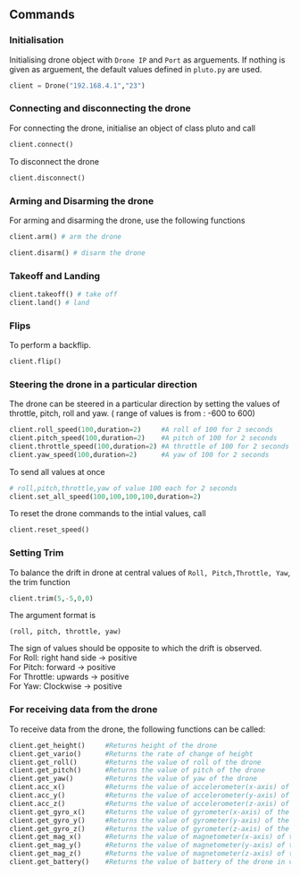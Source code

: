 ## Commands

### Initialisation
Initialising drone object with ```Drone IP``` and ```Port``` as arguements. If nothing is given as arguement, the default values defined in ```pluto.py``` are used.
```python
client = Drone("192.168.4.1","23")
```
### Connecting and disconnecting the drone
For connecting the drone, initialise an object of class pluto and call 
```python
client.connect()
```
To disconnect the drone
```python
client.disconnect()
```

### Arming and Disarming the drone
For arming and disarming the drone, use the following functions
```python
client.arm() # arm the drone
```
```python
client.disarm() # disarm the drone
```

### Takeoff and Landing
```python
client.takeoff() # take off
client.land() # land
```

### Flips
To perform a backflip. 
```python
client.flip()
```

### Steering the drone in a particular direction
The drone can be steered in a particular direction by setting the values of throttle, pitch, roll and yaw. ( range of values is from : -600 to 600)
```python
client.roll_speed(100,duration=2)     #A roll of 100 for 2 seconds
client.pitch_speed(100,duration=2)    #A pitch of 100 for 2 seconds
client.throttle_speed(100,duration=2) #A throttle of 100 for 2 seconds
client.yaw_speed(100,duration=2)      #A yaw of 100 for 2 seconds
```

To send all values at once 

```python
# roll,pitch,throttle,yaw of value 100 each for 2 seconds
client.set_all_speed(100,100,100,100,duration=2)

```
To reset the drone commands to the intial values, call
```python
client.reset_speed()
```

### Setting Trim
To balance the drift in drone at central values of ```Roll, Pitch,Throttle, Yaw```, the trim function
```python
client.trim(5,-5,0,0)
```
The argument format is
```
(roll, pitch, throttle, yaw)
```
The sign of values should be opposite to which the drift is observed.<br>
For Roll: right hand side -> positive<br>
For Pitch: forward -> positive<br>
For Throttle: upwards  -> positive<br>
For Yaw: Clockwise -> positive

### For receiving data from the drone
To receive data from the drone, the following functions can be called:
```python
client.get_height()     #Returns height of the drone
client.get_vario()      #Returns the rate of change of height
client.get_roll()       #Returns the value of roll of the drone
client.get_pitch()      #Returns the value of pitch of the drone
client.get_yaw()        #Returns the value of yaw of the drone
client.acc_x()          #Returns the value of accelerometer(x-axis) of the drone
client.acc_y()          #Returns the value of accelerometer(y-axis) of the drone
client.acc_z()          #Returns the value of accelerometer(z-axis) of the drone
client.get_gyro_x()     #Returns the value of gyrometer(x-axis) of the drone
client.get_gyro_y()     #Returns the value of gyrometer(y-axis) of the drone
client.get_gyro_z()     #Returns the value of gyrometer(z-axis) of the drone
client.get_mag_x()      #Returns the value of magnetometer(x-axis) of the drone
client.get_mag_y()      #Returns the value of magnetometer(y-axis) of the drone
client.get_mag_z()      #Returns the value of magnetometer(z-axis) of the drone
client.get_battery()    #Returns the value of battery of the drone in volts
